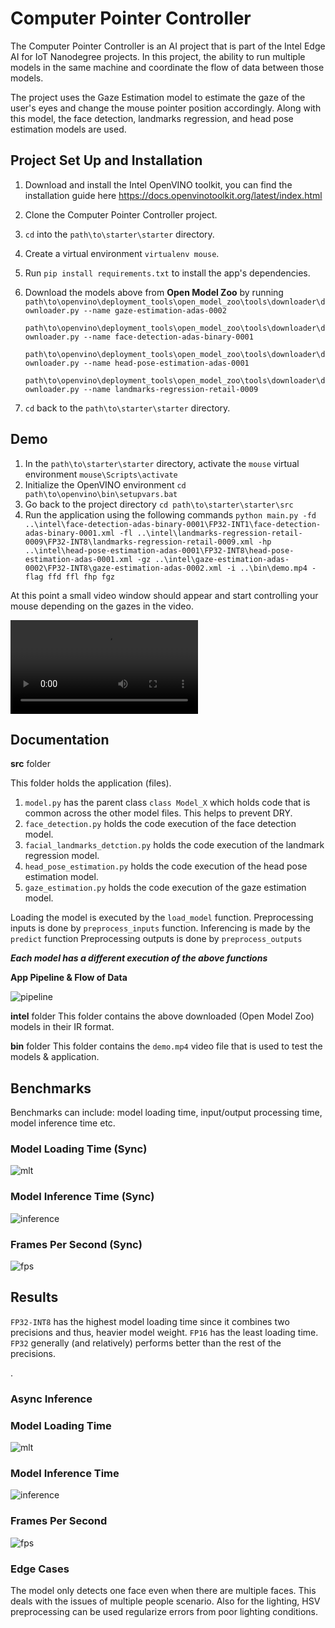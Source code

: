 # Computer Pointer Controller

The Computer Pointer Controller is an AI project that is part of the Intel Edge AI for IoT Nanodegree projects. In this project, the ability to run multiple models in the same machine and coordinate the flow of data between those models.

The project uses the Gaze Estimation model to estimate the gaze of the user's eyes and change the mouse pointer position accordingly. Along with this model, the face detection, landmarks regression, and head pose estimation models are used.

## Project Set Up and Installation

1. Download and install the Intel OpenVINO toolkit, you can find the installation guide here https://docs.openvinotoolkit.org/latest/index.html
2. Clone the Computer Pointer Controller project.
3. `cd` into the `path\to\starter\starter` directory. 
4. Create a virtual environment `virtualenv mouse`.
5. Run `pip install requirements.txt` to install the app's dependencies.
6. Download  the models above from **Open Model Zoo** by running
    `path\to\openvino\deployment_tools\open_model_zoo\tools\downloader\downloader.py --name gaze-estimation-adas-0002`

    `path\to\openvino\deployment_tools\open_model_zoo\tools\downloader\downloader.py --name face-detection-adas-binary-0001`

    `path\to\openvino\deployment_tools\open_model_zoo\tools\downloader\downloader.py --name head-pose-estimation-adas-0001`

    `path\to\openvino\deployment_tools\open_model_zoo\tools\downloader\downloader.py --name landmarks-regression-retail-0009`
7. `cd` back to the `path\to\starter\starter` directory.

## Demo

1. In the `path\to\starter\starter` directory, activate the `mouse` virtual environment
    `mouse\Scripts\activate`
2. Initialize the OpenVINO environment
    `cd path\to\openvino\bin\setupvars.bat`
3. Go back to the project directory 
    `cd path\to\starter\starter\src`
4. Run the application using the following commands
    `python main.py -fd ..\intel\face-detection-adas-binary-0001\FP32-INT1\face-detection-adas-binary-0001.xml -fl ..\intel\landmarks-regression-retail-0009\FP32-INT8\landmarks-regression-retail-0009.xml -hp ..\intel\head-pose-estimation-adas-0001\FP32-INT8\head-pose-estimation-adas-0001.xml -gz ..\intel\gaze-estimation-adas-0002\FP32-INT8\gaze-estimation-adas-0002.xml -i ..\bin\demo.mp4 -flag ffd ffl fhp fgz`

At this point a small video window should appear and start controlling your mouse depending on the gazes in the video.

![outputVideo](./src/output_video.mp4)

## Documentation

**src** folder

This folder holds the application (files).
1. `model.py` has the parent class `class Model_X` which holds code that is common across the other model files. This helps to prevent DRY.
2. `face_detection.py` holds the code execution of the face detection model.
3. `facial_landmarks_detction.py` holds the code execution of the landmark regression model.
4. `head_pose_estimation.py` holds the code execution of the head pose estimation model.
5. `gaze_estimation.py` holds the code execution of the gaze estimation model.

Loading the model is executed by the `load_model` function.
Preprocessing inputs is done by `preprocess_inputs` function.
Inferencing is made by the `predict` function
Preprocessing outputs is done by `preprocess_outputs`

***Each model has a different execution of the above functions***


**App Pipeline & Flow of Data**

![pipeline](pipeline.png)


**intel** folder
This folder contains the above downloaded (Open Model Zoo) models in their IR format.

**bin** folder
This folder contains the `demo.mp4` video file that is used to test the models & application.



## Benchmarks
Benchmarks can include: model loading time, input/output processing time, model inference time etc.

### Model Loading Time (Sync)
![mlt](./src/model_loading_time.png)

### Model Inference Time (Sync)
![inference](./src/inference_time.png)

### Frames Per Second (Sync)
![fps](./src/fps.png)


## Results
`FP32-INT8` has the highest model loading time since it combines two precisions and thus, heavier model weight. `FP16` has the least loading time.
`FP32` generally (and relatively) performs better than the rest of the precisions.

.

### Async Inference
### Model Loading Time
![mlt](./src/asyncMlt.png)

### Model Inference Time
![inference](./src/asyncInference.png)

### Frames Per Second
![fps](./src/asyncfps.png)


### Edge Cases
The model only detects one face even when there are multiple faces. This deals with the issues of multiple people scenario. 
Also for the lighting, HSV preprocessing can be used regularize errors from poor lighting conditions.
